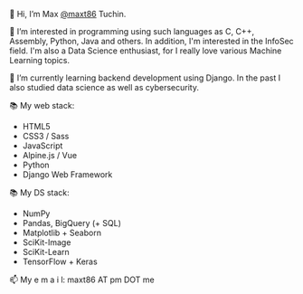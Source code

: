 👋 Hi, I’m Max [@maxt86](https://github.com/maxt86) Tuchin.

👀 I’m interested in programming using such languages as C, C++, Assembly, Python, Java and others. In addition, I'm interested in the InfoSec field. I'm also a Data Science enthusiast, for I really love various Machine Learning topics.

🌱 I’m currently learning backend development using Django. In the past I also studied data science as well as cybersecurity.

📚 My web stack:
- HTML5
- CSS3 / Sass
- JavaScript
- Alpine.js / Vue
- Python
- Django Web Framework

📚 My DS stack:
- NumPy
- Pandas, BigQuery (+ SQL)
- Matplotlib + Seaborn
- SciKit-Image
- SciKit-Learn
- TensorFlow + Keras

📫 My e m a i l: maxt86 AT pm DOT me
<!--- 💞️ I’m looking to collaborate on ... --->

<!---
maxt86/maxt86 is a ✨ special ✨ repository because its `README.md` (this file) appears on your GitHub profile.
You can click the Preview link to take a look at your changes.
--->
